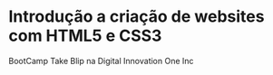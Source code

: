 # Introdução a criação de websites com HTML5 e CSS3

BootCamp Take Blip na Digital Innovation One Inc
